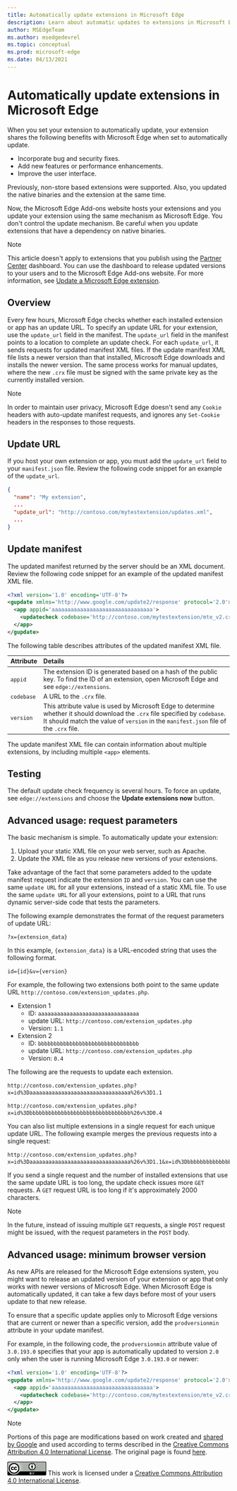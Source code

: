 ```yaml
---
title: Automatically update extensions in Microsoft Edge
description: Learn about automatic updates to extensions in Microsoft Edge.
author: MSEdgeTeam
ms.author: msedgedevrel
ms.topic: conceptual
ms.prod: microsoft-edge
ms.date: 04/13/2021
---
```

<!-- Copyright A. W. Fuchs

   Licensed under the Apache License, Version 2.0 (the "License");
   you may not use this file except in compliance with the License.
   You may obtain a copy of the License at

       https://www.apache.org/licenses/LICENSE-2.0

   Unless required by applicable law or agreed to in writing, software
   distributed under the License is distributed on an "AS IS" BASIS,
   WITHOUT WARRANTIES OR CONDITIONS OF ANY KIND, either express or implied.
   See the License for the specific language governing permissions and
   limitations under the License.  -->
# Automatically update extensions in Microsoft Edge

When you set your extension to automatically update, your extension shares the following benefits with Microsoft Edge when set to automatically update.

*   Incorporate bug and security fixes.
*   Add new features or performance enhancements.
*   Improve the user interface.

Previously, non-store based extensions were supported.  Also, you updated the native binaries and the extension at the same time.

Now, the Microsoft Edge Add-ons website hosts your extensions and you update your extension using the same mechanism as Microsoft Edge.  You don't control the update mechanism.  Be careful when you update extensions that have a dependency on native binaries.

> [!NOTE]
> This article doesn't apply to extensions that you publish using the [Partner Center](https://partner.microsoft.com/dashboard/microsoftedge/public/login?ref=dd) dashboard.  You can use the dashboard to release updated versions to your users and to the Microsoft Edge Add-ons website.  For more information, see [Update a Microsoft Edge extension](../publish/update-extension.md).


<!-- ====================================================================== -->
## Overview

Every few hours, Microsoft Edge checks whether each installed extension or app has an update URL.  To specify an update URL for your extension, use the `update_url` field in the manifest.  The `update_url` field in the manifest points to a location to complete an update check.  For each `update_url`, it sends requests for updated manifest XML files.  If the update manifest XML file lists a newer version than that installed, Microsoft Edge downloads and installs the newer version.  The same process works for manual updates, where the new `.crx` file must be signed with the same private key as the currently installed version.

> [!NOTE]
> In order to maintain user privacy, Microsoft Edge doesn't send any `Cookie` headers with auto-update manifest requests, and ignores any `Set-Cookie` headers in the responses to those requests.


<!-- ====================================================================== -->
## Update URL

If you host your own extension or app, you must add the `update_url` field to your `manifest.json` file.  Review the following code snippet for an example of the `update_url`.

```json
{
  "name": "My extension",
  ...
  "update_url": "http://contoso.com/mytestextension/updates.xml",
  ...
}
```


<!-- ====================================================================== -->
## Update manifest

The updated manifest returned by the server should be an XML document.  Review the following code snippet for an example of the updated manifest XML file.

```xml
<?xml version='1.0' encoding='UTF-8'?>
<gupdate xmlns='http://www.google.com/update2/response' protocol='2.0'>
  <app appid='aaaaaaaaaaaaaaaaaaaaaaaaaaaaaaaa'>
    <updatecheck codebase='http://contoso.com/mytestextension/mte_v2.crx' version='2.0' />
  </app>
</gupdate>
```

The following table describes attributes of the updated manifest XML file.

| Attribute | Details |
|:--- |:--- |
| `appid` | The extension ID is generated based on a hash of the public key.  To find the ID of an extension, open Microsoft Edge and see `edge://extensions`. |
| `codebase` | A URL to the `.crx` file. |
| `version` | This attribute value is used by Microsoft Edge to determine whether it should download the `.crx` file specified by `codebase`.  It should match the value of `version` in the `manifest.json` file of the `.crx` file. |

The update manifest XML file can contain information about multiple extensions, by including multiple `<app>` elements.


<!-- ====================================================================== -->
## Testing

The default update check frequency is several hours.  To force an update, see `edge://extensions` and choose the **Update extensions now** button.


<!-- ====================================================================== -->
## Advanced usage: request parameters

The basic mechanism is simple.  To automatically update your extension:

1.  Upload your static XML file on your web server, such as Apache.
1.  Update the XML file as you release new versions of your extensions.

Take advantage of the fact that some parameters added to the update manifest request indicate the extension `ID` and `version`.  You can use the same `update URL` for all your extensions, instead of a static XML file.  To use the same `update URL` for all your extensions, point to a URL that runs dynamic server-side code that tests the parameters.

The following example demonstrates the format of the request parameters of update URL:

```url
?x={extension_data}
```

In this example, `{extension_data}` is a URL-encoded string that uses the following format.

```url
id={id}&v={version}
```

For example, the following two extensions both point to the same update URL `http://contoso.com/extension_updates.php`.

*   Extension 1
    *   ID: `aaaaaaaaaaaaaaaaaaaaaaaaaaaaaaaa`
    *   update URL: `http://contoso.com/extension_updates.php`
    *   Version: `1.1`
*   Extension 2
    *   ID: `bbbbbbbbbbbbbbbbbbbbbbbbbbbbbbbb`
    *   update URL: `http://contoso.com/extension_updates.php`
    *   Version: `0.4`


The following are the requests to update each extension.

```https
http://contoso.com/extension_updates.php?x=id%3Daaaaaaaaaaaaaaaaaaaaaaaaaaaaaaaa%26v%3D1.1
```

```https
http://contoso.com/extension_updates.php?x=id%3Dbbbbbbbbbbbbbbbbbbbbbbbbbbbbbbbb%26v%3D0.4
```

You can also list multiple extensions in a single request for each unique update URL.  The following example merges the previous requests into a single request:

```https
http://contoso.com/extension_updates.php?x=id%3Daaaaaaaaaaaaaaaaaaaaaaaaaaaaaaaa%26v%3D1.1&x=id%3Dbbbbbbbbbbbbbbbbbbbbbbbbbbbbbbbb%26v%3D0.4
```

If you send a single request and the number of installed extensions that use the same update URL is too long, the update check issues more `GET` requests.  A `GET` request URL is too long if it's approximately 2000 characters.

> [!NOTE]
> In the future, instead of issuing multiple `GET` requests, a single `POST` request might be issued, with the request parameters in the `POST` body.


<!-- ====================================================================== -->
## Advanced usage: minimum browser version

As new APIs are released for the Microsoft Edge extensions system, you might want to release an updated version of your extension or app that only works with newer versions of Microsoft Edge.  When Microsoft Edge is automatically updated, it can take a few days before most of your users update to that new release.

To ensure that a specific update applies only to Microsoft Edge versions that are current or newer than a specific version, add the `prodversionmin` attribute in your update manifest.  

For example, in the following code, the `prodversionmin` attribute value of `3.0.193.0` specifies that your app is automatically updated to version `2.0` only when the user is running Microsoft Edge `3.0.193.0` or newer:

```xml
<?xml version='1.0' encoding='UTF-8'?>
<gupdate xmlns='http://www.google.com/update2/response' protocol='2.0'>
  <app appid='aaaaaaaaaaaaaaaaaaaaaaaaaaaaaaaa'>
    <updatecheck codebase='http://contoso.com/mytestextension/mte_v2.crx' version='2.0' prodversionmin='3.0.193.0' />
  </app>
</gupdate>
```


<!-- ====================================================================== -->
> [!NOTE]
> Portions of this page are modifications based on work created and [shared by Google](https://developers.google.com/terms/site-policies) and used according to terms described in the [Creative Commons Attribution 4.0 International License](https://creativecommons.org/licenses/by/4.0).
> The original page is found [here](https://developer.chrome.com/docs/apps/autoupdate).

[![Creative Commons License.](../../media/cc-logo/88x31.png)](https://creativecommons.org/licenses/by/4.0)
This work is licensed under a [Creative Commons Attribution 4.0 International License](https://creativecommons.org/licenses/by/4.0).
